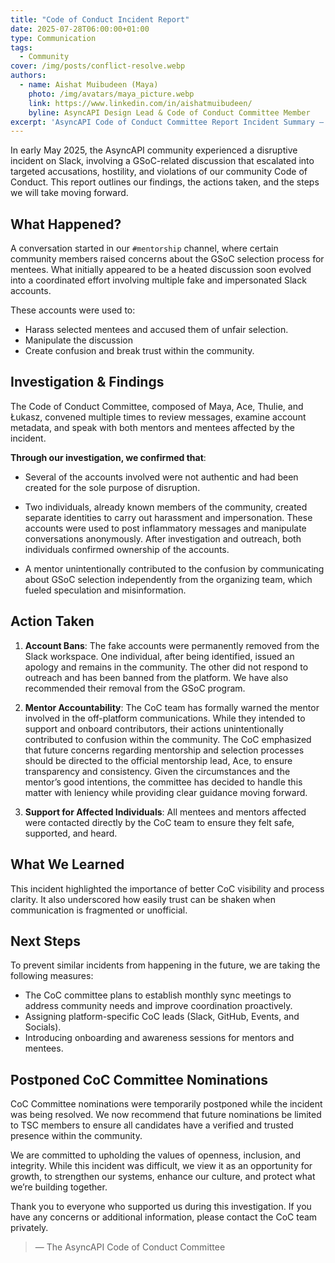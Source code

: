 ```yaml
---
title: "Code of Conduct Incident Report"
date: 2025-07-28T06:00:00+01:00
type: Communication
tags:
  - Community
cover: /img/posts/conflict-resolve.webp
authors:
  - name: Aishat Muibudeen (Maya)
    photo: /img/avatars/maya_picture.webp
    link: https://www.linkedin.com/in/aishatmuibudeen/
    byline: AsyncAPI Design Lead & Code of Conduct Committee Member
excerpt: 'AsyncAPI Code of Conduct Committee Report Incident Summary – May 2025'
---
```


In early May 2025, the AsyncAPI community experienced a disruptive incident on Slack, involving a GSoC-related discussion that escalated into targeted accusations, hostility, and violations of our community Code of Conduct. This report outlines our findings, the actions taken, and the steps we will take moving forward.

## What Happened?
A conversation started in our `#mentorship` channel, where certain community members raised concerns about the GSoC selection process for mentees. What initially appeared to be a heated discussion soon evolved into a coordinated effort involving multiple fake and impersonated Slack accounts.

These accounts were used to:

- Harass selected mentees and accused them of unfair selection.
- Manipulate the discussion
- Create confusion and break trust within the community.

## Investigation & Findings
The Code of Conduct Committee, composed of Maya, Ace, Thulie, and Łukasz, convened multiple times to review messages, examine account metadata, and speak with both mentors and mentees affected by the incident.

**Through our investigation, we confirmed that**:

- Several of the accounts involved were not authentic and had been created for the sole purpose of disruption.

- Two individuals, already known members of the community, created separate identities to carry out harassment and impersonation. These accounts were used to post inflammatory messages and manipulate conversations anonymously. After investigation and outreach, both individuals confirmed ownership of the accounts.

- A mentor unintentionally contributed to the confusion by communicating about GSoC selection independently from the organizing team, which fueled speculation and misinformation.

## Action Taken

1. **Account Bans**: The fake accounts were permanently removed from the Slack workspace. One individual, after being identified, issued an apology and remains in the community. The other did not respond to outreach and has been banned from the platform. We have also recommended their removal from the GSoC program.

2. **Mentor Accountability**: The CoC team has formally warned the mentor involved in the off-platform communications. While they intended to support and onboard contributors, their actions unintentionally contributed to confusion within the community. The CoC emphasized that future concerns regarding mentorship and selection processes should be directed to the official mentorship lead, Ace, to ensure transparency and consistency. Given the circumstances and the mentor’s good intentions, the committee has decided to handle this matter with leniency while providing clear guidance moving forward.

3. **Support for Affected Individuals**: All mentees and mentors affected were contacted directly by the CoC team to ensure they felt safe, supported, and heard.

## What We Learned
This incident highlighted the importance of better CoC visibility and process clarity. It also underscored how easily trust can be shaken when communication is fragmented or unofficial.

## Next Steps
To prevent similar incidents from happening in the future, we are taking the following measures:

- The CoC committee plans to establish monthly sync meetings to address community needs and improve coordination proactively.
- Assigning platform-specific CoC leads (Slack, GitHub, Events, and Socials).
- Introducing onboarding and awareness sessions for mentors and mentees.

## Postponed CoC Committee Nominations
CoC Committee nominations were temporarily postponed while the incident was being resolved. We now recommend that future nominations be limited to TSC members to ensure all candidates have a verified and trusted presence within the community.

We are committed to upholding the values of openness, inclusion, and integrity. While this incident was difficult, we view it as an opportunity for growth, to strengthen our systems, enhance our culture, and protect what we’re building together.

Thank you to everyone who supported us during this investigation. If you have any concerns or additional information, please contact the CoC team privately.

> — The AsyncAPI Code of Conduct Committee
